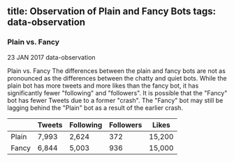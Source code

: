
title: Observation of Plain and Fancy Bots
tags: data-observation
---

### Plain vs. Fancy


23 JAN 2017    data-observation

Plain vs. Fancy
The differences between the plain and fancy bots are not as pronounced as the differences between the chatty and quiet bots.
While the plain bot has more tweets and more likes than the fancy bot, it has significantly fewer "following" and "followers". 
It is possible that the "Fancy" bot has fewer Tweets due to a former "crash". The "Fancy" bot may still be lagging behind the 
"Plain" bot as a result of the earlier crash. 

|	   |Tweets |Following     |Followers    |Likes |
|---|---|---|---|---|
|Plain |7,993 |	2,624 |372 |	15,200|
|Fancy |6,844 |5,003 |	936| 	15,000|

